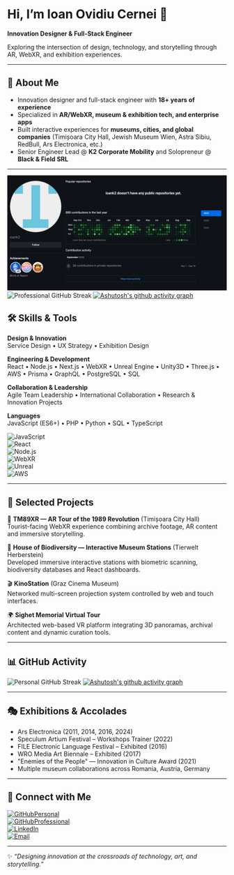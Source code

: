 # Hi, I’m Ioan Ovidiu Cernei 👋  
**Innovation Designer & Full-Stack Engineer**  

Exploring the intersection of design, technology, and storytelling through AR, WebXR, and exhibition experiences.  

---

## 🚀 About Me  
- Innovation designer and full-stack engineer with **18+ years of experience**  
- Specialized in **AR/WebXR, museum & exhibition tech, and enterprise apps**  
- Built interactive experiences for **museums, cities, and global companies** (Timișoara City Hall, Jewish Museum Wien, Astra Sibiu, RedBull, Ars Electronica, etc.)  
- Senior Engineer Lead @ **K2 Corporate Mobility** and Solopreneur @ **Black & Field SRL**  

---
![Github 2025](./assets/github2025.png) 
![Professional GitHub Streak](https://github-readme-streak-stats.herokuapp.com/?user=ioank2&theme=dark)
[![Ashutosh's github activity graph](https://github-readme-activity-graph.vercel.app/graph?username=ioank2&bg_color=454545&color=5e9e4c&line=07b693&point=0dfd81&area=true&hide_border=true)](https://github.com/ashutosh00710/github-readme-activity-graph)

## 🛠️ Skills & Tools  

**Design & Innovation**  
Service Design • UX Strategy • Exhibition Design  

**Engineering & Development**  
React • Node.js • Next.js • WebXR • Unreal Engine • Unity3D • Three.js • AWS • Prisma • GraphQL • 
PostgreSQL • SQL   

**Collaboration & Leadership**  
Agile Team Leadership • International Collaboration • Research & Innovation Projects  

**Languages**  
JavaScript (ES6+) • PHP • Python • SQL • TypeScript  

<!-- Example badges -->
![JavaScript](https://img.shields.io/badge/Code-JavaScript-F7DF1E?logo=javascript)  
![React](https://img.shields.io/badge/Framework-React-61DAFB?logo=react)  
![Node.js](https://img.shields.io/badge/Runtime-Node.js-339933?logo=node.js)  
![WebXR](https://img.shields.io/badge/AR/WebXR-000000?logo=webxr)  
![Unreal](https://img.shields.io/badge/Engine-Unreal-000000?logo=unreal)  
![AWS](https://img.shields.io/badge/Cloud-AWS-FF9900?logo=amazon-aws)  

---

## 🎨 Selected Projects  

📱 **TM89XR — AR Tour of the 1989 Revolution** (Timișoara City Hall)  
Tourist-facing WebXR experience combining archive footage, AR content and immersive storytelling.  

🦋 **House of Biodiversity — Interactive Museum Stations** (Tierwelt Herberstein)  
Developed immersive interactive stations with biometric scanning, biodiversity databases and React dashboards.  

🎬 **KinoStation** (Graz Cinema Museum)  
Networked multi-screen projection system controlled by web and touch interfaces.  

🌍 **Sighet Memorial Virtual Tour**  
Architected web-based VR platform integrating 3D panoramas, archival content and dynamic curation tools.  

 

---

## 📊 GitHub Activity  

![Personal GitHub Streak](https://github-readme-streak-stats.herokuapp.com/?user=i1cernei&theme=dark)
[![Ashutosh's github activity graph](https://github-readme-activity-graph.vercel.app/graph?username=i1cernei&bg_color=454545&color=5e9e4c&line=07b693&point=0dfd81&area=true&hide_border=true)](https://github.com/ashutosh00710/github-readme-activity-graph)




---

## 🎭 Exhibitions & Accolades  

- Ars Electronica (2011, 2014, 2016, 2024)  
- Speculum Artium Festival – Workshops Trainer (2022)  
- FILE Electronic Language Festival – Exhibited (2016)  
- WRO Media Art Biennale – Exhibited (2017)  
- "Enemies of the People" — Innovation in Culture Award (2021)  
- Multiple museum collaborations across Romania, Austria, Germany  

---

## 🔗 Connect with Me  

[![GitHubPersonal](https://img.shields.io/badge/GitHub-i1cernei-black?logo=github)](https://github.com/i1cernei)  
[![GitHubProfessional](https://img.shields.io/badge/GitHub-ioank2-black?logo=github)](https://github.com/ioank2)  
[![LinkedIn](https://img.shields.io/badge/LinkedIn-Profile-blue?logo=linkedin)](https://www.linkedin.com/in/ioan-ovidiu-cernei-51771097/)  
[![Email](https://img.shields.io/badge/Contact-Email-orange?logo=gmail)](mailto:ioan.cernei@gmail.com)  

---

✨ *“Designing innovation at the crossroads of technology, art, and storytelling.”*  
